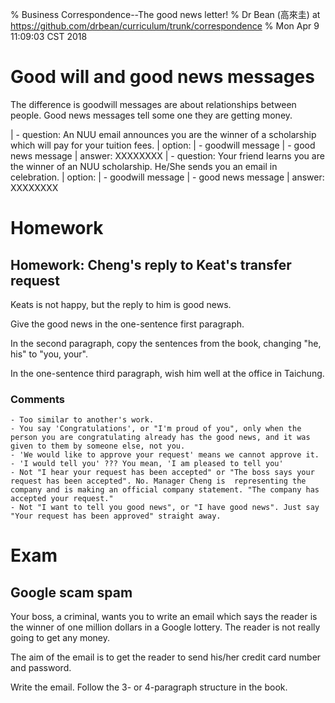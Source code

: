 % Business Correspondence--The good news letter!
% Dr Bean (高來圭) at https://github.com/drbean/curriculum/trunk/correspondence
% Mon Apr  9 11:09:03 CST 2018

# Good will and good news messages

The difference is goodwill messages are about relationships between people. Good news messages tell some one they are getting money.

|       - question: An NUU email announces you are the winner of a scholarship which will pay for your tuition fees.
|         option:
|           - goodwill message
|           - good news message
|         answer: XXXXXXXX
|       - question: Your friend learns you are the winner of an NUU scholarship. He/She sends you an email in celebration.
|         option:
|           - goodwill message
|           - good news message
|         answer: XXXXXXXX

# Homework

## Homework: Cheng's reply to Keat's transfer request

Keats is not happy, but the reply to him is good news.

Give the good news in the one-sentence first paragraph.

In the second paragraph, copy the sentences from the book, changing "he, his" to "you, your".

In the one-sentence third paragraph, wish him well at the office in Taichung.

### Comments

	- Too similar to another's work.
	- You say 'Congratulations', or "I'm proud of you", only when the person you are congratulating already has the good news, and it was given to them by someone else, not you.
	- 'We would like to approve your request' means we cannot approve it.
	- 'I would tell you' ??? You mean, 'I am pleased to tell you'
	- Not "I hear your request has been accepted" or "The boss says your request has been accepted". No. Manager Cheng is  representing the company and is making an official company statement. "The company has accepted your request."
	- Not "I want to tell you good news", or "I have good news". Just say "Your request has been approved" straight away.

# Exam

## Google scam spam

Your boss, a criminal, wants you to write an email which says the reader is the winner of one million dollars in a Google lottery. The reader is not really going to get any money.

The aim of the email is to get the reader to send his/her credit card number and password.

Write the email. Follow the 3- or 4-paragraph structure in the book.
